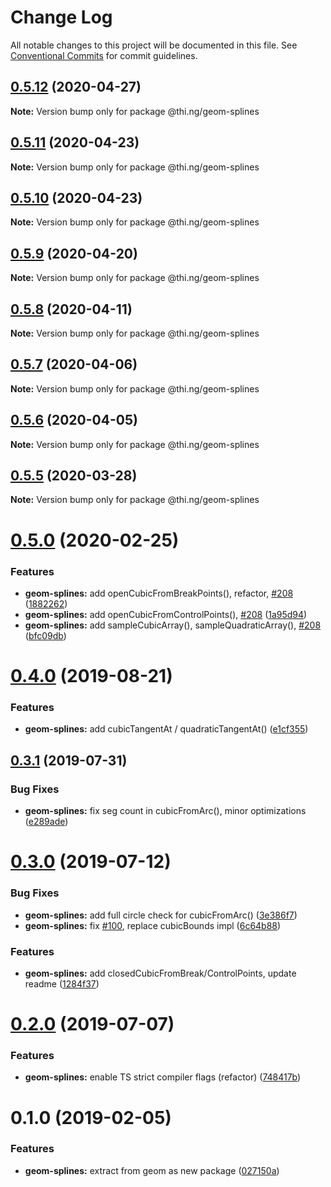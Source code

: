 # Change Log

All notable changes to this project will be documented in this file.
See [Conventional Commits](https://conventionalcommits.org) for commit guidelines.

## [0.5.12](https://github.com/thi-ng/umbrella/compare/@thi.ng/geom-splines@0.5.11...@thi.ng/geom-splines@0.5.12) (2020-04-27)

**Note:** Version bump only for package @thi.ng/geom-splines





## [0.5.11](https://github.com/thi-ng/umbrella/compare/@thi.ng/geom-splines@0.5.10...@thi.ng/geom-splines@0.5.11) (2020-04-23)

**Note:** Version bump only for package @thi.ng/geom-splines





## [0.5.10](https://github.com/thi-ng/umbrella/compare/@thi.ng/geom-splines@0.5.9...@thi.ng/geom-splines@0.5.10) (2020-04-23)

**Note:** Version bump only for package @thi.ng/geom-splines





## [0.5.9](https://github.com/thi-ng/umbrella/compare/@thi.ng/geom-splines@0.5.8...@thi.ng/geom-splines@0.5.9) (2020-04-20)

**Note:** Version bump only for package @thi.ng/geom-splines





## [0.5.8](https://github.com/thi-ng/umbrella/compare/@thi.ng/geom-splines@0.5.7...@thi.ng/geom-splines@0.5.8) (2020-04-11)

**Note:** Version bump only for package @thi.ng/geom-splines





## [0.5.7](https://github.com/thi-ng/umbrella/compare/@thi.ng/geom-splines@0.5.6...@thi.ng/geom-splines@0.5.7) (2020-04-06)

**Note:** Version bump only for package @thi.ng/geom-splines





## [0.5.6](https://github.com/thi-ng/umbrella/compare/@thi.ng/geom-splines@0.5.5...@thi.ng/geom-splines@0.5.6) (2020-04-05)

**Note:** Version bump only for package @thi.ng/geom-splines





## [0.5.5](https://github.com/thi-ng/umbrella/compare/@thi.ng/geom-splines@0.5.4...@thi.ng/geom-splines@0.5.5) (2020-03-28)

**Note:** Version bump only for package @thi.ng/geom-splines





# [0.5.0](https://github.com/thi-ng/umbrella/compare/@thi.ng/geom-splines@0.4.5...@thi.ng/geom-splines@0.5.0) (2020-02-25)


### Features

* **geom-splines:** add openCubicFromBreakPoints(), refactor, [#208](https://github.com/thi-ng/umbrella/issues/208) ([1882262](https://github.com/thi-ng/umbrella/commit/188226216099a33b6251540b497ce8fd946502d8))
* **geom-splines:** add openCubicFromControlPoints(), [#208](https://github.com/thi-ng/umbrella/issues/208) ([1a95d94](https://github.com/thi-ng/umbrella/commit/1a95d94df2396e14247cca84d3add7385d74a693))
* **geom-splines:** add sampleCubicArray(), sampleQuadraticArray(), [#208](https://github.com/thi-ng/umbrella/issues/208) ([bfc09db](https://github.com/thi-ng/umbrella/commit/bfc09db2493d50576c9f57a93273a3bd102b7ad8))





# [0.4.0](https://github.com/thi-ng/umbrella/compare/@thi.ng/geom-splines@0.3.4...@thi.ng/geom-splines@0.4.0) (2019-08-21)

### Features

* **geom-splines:** add cubicTangentAt / quadraticTangentAt() ([e1cf355](https://github.com/thi-ng/umbrella/commit/e1cf355))

## [0.3.1](https://github.com/thi-ng/umbrella/compare/@thi.ng/geom-splines@0.3.0...@thi.ng/geom-splines@0.3.1) (2019-07-31)

### Bug Fixes

* **geom-splines:** fix seg count in cubicFromArc(), minor optimizations ([e289ade](https://github.com/thi-ng/umbrella/commit/e289ade))

# [0.3.0](https://github.com/thi-ng/umbrella/compare/@thi.ng/geom-splines@0.2.1...@thi.ng/geom-splines@0.3.0) (2019-07-12)

### Bug Fixes

* **geom-splines:** add full circle check for cubicFromArc() ([3e386f7](https://github.com/thi-ng/umbrella/commit/3e386f7))
* **geom-splines:** fix [#100](https://github.com/thi-ng/umbrella/issues/100), replace cubicBounds impl ([6c64b88](https://github.com/thi-ng/umbrella/commit/6c64b88))

### Features

* **geom-splines:** add closedCubicFromBreak/ControlPoints, update readme ([1284f37](https://github.com/thi-ng/umbrella/commit/1284f37))

# [0.2.0](https://github.com/thi-ng/umbrella/compare/@thi.ng/geom-splines@0.1.17...@thi.ng/geom-splines@0.2.0) (2019-07-07)

### Features

* **geom-splines:** enable TS strict compiler flags (refactor) ([748417b](https://github.com/thi-ng/umbrella/commit/748417b))

# 0.1.0 (2019-02-05)

### Features

* **geom-splines:** extract from geom as new package ([027150a](https://github.com/thi-ng/umbrella/commit/027150a))
